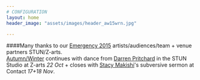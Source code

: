 ```yaml
---
# CONFIGURATION
layout: home
header_image: "assets/images/header_aw15wrn.jpg"

---
```

####Many thanks to our [Emergency 2015](/current/2015-emergency) artists/audiences/team + venue partners STUN/Z-arts.<br>[Autumn/Winter](/current/2015-autumnwinter) continues with dance from [Darren Pritchard](/current/2015-autumnwinter/pritchard) in the STUN Studio at Z-arts *22 Oct* + closes with [Stacy Makishi](http://www.wordofwarning.org/current/2015-autumnwinter/makishi)'s subversive sermon at Contact *17+18 Nov*.
